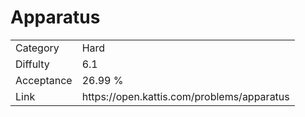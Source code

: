 # Apparatus

<table>
    <tr>
        <td>Category</td>
        <td>Hard</td>
    </tr>
    <tr>
        <td>Diffulty</td>
        <td>6.1</td>
    </tr>
    <tr>
        <td>Acceptance</td>
        <td>26.99 %</td>
    </tr>
    <tr>
        <td>Link</td>
        <td>https://open.kattis.com/problems/apparatus</td>
    </tr>
</table>